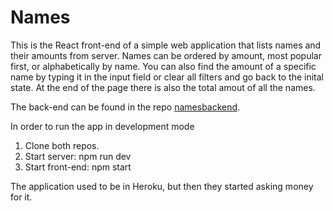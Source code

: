 # Names

This is the React front-end of a simple web application that lists names and their amounts from server. Names can be ordered by amount, most popular first, or alphabetically by name. You can also find the amount of a specific name by typing it in the input field or clear all filters and go back to the inital state. At the end of the page there is also the total amout of all the names.

The back-end can be found in the repo [namesbackend](https://github.com/hannayj/namesbackend). 

In order to run the app in development mode
1. Clone both repos.
2. Start server: npm run dev
3. Start front-end: npm start

The application used to be in Heroku, but then they started asking money for it. 
